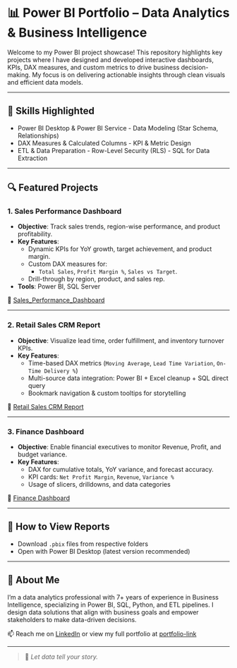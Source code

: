 # 📊 Power BI Portfolio – Data Analytics & Business Intelligence

Welcome to my Power BI project showcase! This repository highlights key projects where I have designed and developed interactive dashboards, KPIs, DAX measures, and custom metrics to drive business decision-making. My focus is on delivering actionable insights through clean visuals and efficient data models.

---

## 🧠 Skills Highlighted

- Power BI Desktop & Power BI Service  - Data Modeling (Star Schema, Relationships)
- DAX Measures & Calculated Columns   - KPI & Metric Design
- ETL & Data Preparation  - Row-Level Security (RLS)  - SQL for Data Extraction

---

## 🔍 Featured Projects

### 1. **Sales Performance Dashboard**
- **Objective**: Track sales trends, region-wise performance, and product profitability.
- **Key Features**:
  - Dynamic KPIs for YoY growth, target achievement, and product margin.
  - Custom DAX measures for:
    - `Total Sales`, `Profit Margin %`, `Sales vs Target`.
  - Drill-through by region, product, and sales rep.
- **Tools**: Power BI, SQL Server

📁 [Sales_Performance_Dashboard](/https://github.com/tdurgasaranya/Power-BI-Projects/blob/main/Product%20Sales%20Report.pbix)

---

### 2. **Retail Sales CRM Report**
- **Objective**: Visualize lead time, order fulfillment, and inventory turnover KPIs.
- **Key Features**:
  - Time-based DAX metrics (`Moving Average`, `Lead Time Variation`, `On-Time Delivery %`)
  - Multi-source data integration: Power BI  + Excel cleanup + SQL direct query
  - Bookmark navigation & custom tooltips for storytelling

📁 [Retail Sales CRM Report]()

---

### 3. **Finance Dashboard**
- **Objective**: Enable financial executives to monitor Revenue, Profit, and budget variance.
- **Key Features**:
  - DAX for cumulative totals, YoY variance, and forecast accuracy.
  - KPI cards: `Net Profit Margin`, `Revenue`, `Variance %`
  - Usage of slicers, drilldowns, and data categories

📁 [Finance Dashboard]()

---

## 📌 How to View Reports
   - Download `.pbix` files from respective folders
   - Open with Power BI Desktop (latest version recommended)
---

## 💼 About Me

I’m a data analytics professional with 7+ years of experience in Business Intelligence, specializing in Power BI, SQL, Python, and ETL pipelines. I design data solutions that align with business goals and empower stakeholders to make data-driven decisions.

📫 Reach me on [LinkedIn](https://www.linkedin.com/in/durga-saranya) or view my full portfolio at [portfolio-link](https://tdurgasaranya.github.io/Durga-Saranya/)

---

> 🚀 *Let data tell your story.*
